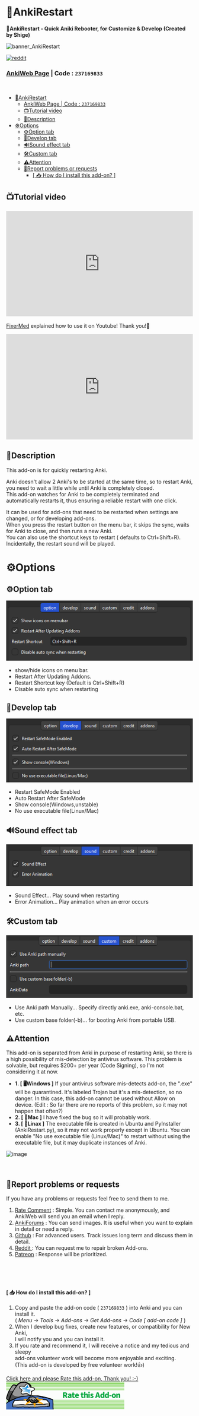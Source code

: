 # 🔂AnkiRestart

**🔂AnkiRestart - Quick Aniki Rebooter, for Customize & Develop (Created by Shige)**

![banner_AnkiRestart](https://github.com/shigeyukey/AnkiRestart/assets/124401518/c636f95e-0a0a-4548-ac50-4f7aa3001258)

[![reddit](https://github.com/shigeyukey/AnkiRestart/assets/124401518/85368aad-6f50-4335-8858-7a30a66fb065)](https://www.reddit.com/user/Shige-yuki)

### [AnkiWeb Page](https://ankiweb.net/shared/info/237169833) | Code : `237169833`

<br>

- [🔂AnkiRestart](#ankirestart)
    - [AnkiWeb Page | Code : `237169833`](#ankiweb-page--code--237169833)
  - [📺️Tutorial video](#️tutorial-video)
  - [📖Description](#description)
- [⚙️Options](#️options)
  - [⚙️Option tab](#️option-tab)
  - [🔧Develop tab](#develop-tab)
  - [🔊Sound effect tab](#sound-effect-tab)
  - [🛠️Custom tab](#️custom-tab)
  - [⚠️Attention](#️attention)
  - [🚨Report problems or requests](#report-problems-or-requests)
      - [\[ 📥 How do I install this add-on? \]](#--how-do-i-install-this-add-on-)



## 📺️Tutorial video

<iframe src="https://www.youtube.com/embed/q8c_POBOcMg?list=PLZhrgD6s-LFVsEhxRdEHf_OkGVe2YZfeo" frameborder="0" allow="accelerometer; autoplay; clipboard-write; encrypted-media; gyroscope; picture-in-picture" allowfullscreen style="aspect-ratio: 16/9; width: 100%;"></iframe>


[FixerMed](https://www.youtube.com/@FixerMed) explained how to use it on Youtube! Thank you!🙏

<iframe src="https://www.youtube.com/embed/8pDTV8sMNEI" frameborder="0" allow="accelerometer; autoplay; clipboard-write; encrypted-media; gyroscope; picture-in-picture" allowfullscreen style="aspect-ratio: 16/9; width: 100%;"></iframe>


## 📖Description

This add-on is for quickly restarting Anki.<br>

Anki doesn't allow 2 Anki's to be started at the same time, so to restart Anki, you need to wait a little while until Anki is completely closed.<br>
This add-on watches for Anki to be completely terminated and automatically restarts it, thus ensuring a reliable restart with one click.<br>

It can be used for add-ons that need to be restarted when settings are changed, or for developing add-ons.<br>
When you press the restart button on the menu bar, it skips the sync, waits for Anki to close, and then runs a new Anki.<br>
You can also use the shortcut keys to restart ( defaults to Ctrl+Shift+R).<br>
Incidentally, the restart sound will be played.<br>

# ⚙️Options


## ⚙️Option tab

![alt text](images/AnkiRestart/01_option.png)

- show/hide icons on menu bar.
- Restart After Updating Addons.
- Restart Shortcut key (Default is Ctrl+Shift+R)
- Disable suto sync when restarting

## 🔧Develop tab

![alt text](images/AnkiRestart/02_divelop.png)

- Restart SafeMode Enabled
- Auto Restart After SafeMode
- Show console(Windows,unstable)
- No use executable file(Linux/Mac)

## 🔊Sound effect tab

![alt text](images/AnkiRestart/03.png)

- Sound Effect... Play sound when restarting
- Error Animation... Play animation when an error occurs

## 🛠️Custom tab

![alt text](images/AnkiRestart/04.png)

- Use Anki path Manually... Specify directly anki.exe, anki-console.bat, etc.
- Use custom base folder(-b)... for booting Anki from portable USB.

## ⚠️Attention

This add-on is separated from Anki in purpose of restarting Anki, so there is a high possibility of mis-detection by antivirus software. This problem is solvable, but requires $200+ per year (Code Signing), so I'm not considering it at now.
- **1. \[ 🖥️Windows ]** If your antivirus software mis-detects add-on, the ".exe" will be quarantined. It's labeled Trojan but it's a mis-detection, so no danger. In this case, this add-on cannot be used without Allow on device. (Edit : So far there are no reports of this problem, so it may not happen that often?)
- **2. \[ 🍎Mac ]** I have fixed the bug so it will probably work.
- **3. \[ 🐧Linax ]** The executable file is created in Ubuntu and PyInstaller (AnkiRestart.py), so it may not work properly except in Ubuntu. You can enable "No use executable file (Linux/Mac)" to restart without using the executable file, but it may duplicate instances of Anki.

![image](https://github.com/shigeyukey/AnkiRestart/assets/124401518/6954b6af-1009-4636-9395-db8f4521100d)

<br>

## 🚨Report problems or requests

If you have any problems or requests feel free to send them to me.

  1. <a href="https://ankiweb.net/shared/review/237169833" target="_blank">Rate Comment</a> : Simple. You can contact me anonymously, and AnkiWeb will send you an email when I reply.
  2. <a href="https://forums.ankiweb.net/t/ankirestart-support-thread/34465" target="_blank">AnkiForums</a> : You can send images. It is useful when you want to explain in detail or need a reply.
  3. <a href="https://github.com/shigeyukey/my_addons/issues" target="_blank">Github</a> : For advanced users. Track issues long term and discuss them in detail.
  4. <a href="https://www.reddit.com/r/Anki/comments/1b0eybn/simple_fix_of_broken_addons_for_the_latest_anki/" target="_blank">Reddit </a> : You can request me to repair broken Add-ons.
  5. <a href="https://www.patreon.com/Shigeyuki" target="_blank">Patreon</a> : Response will be prioritized.





<br><br><br>


#### \[ 📥 How do I install this add-on? ]
1. Copy and paste the add-on code ( `237169833` )  into Anki and you can install it.<br>
    ( *Menu -> Tools -> Add-ons -> Get Add-ons -> Code \[ add-on code ]* )
2. When I develop bug fixes, create new features, or compatibility for New Anki,<br>
 I will notify you and you can install it.
3. If you rate and recommend it, I will receive a notice and my tedious and sleepy<br>
 add-ons volunteer work will become more enjoyable and exciting. <br>
 (This add-on is developed by free volunteer work!👍️)

[Click here and please Rate this add-on, Thank you! :-) <br>
 ![Please rate this](https://raw.githubusercontent.com/shigeyukey/my_addons/main/media_files/rate_this.gif)](https://ankiweb.net/shared/review/237169833)

